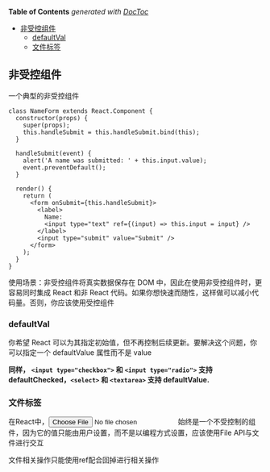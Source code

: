 <!-- START doctoc generated TOC please keep comment here to allow auto update -->
<!-- DON'T EDIT THIS SECTION, INSTEAD RE-RUN doctoc TO UPDATE -->
**Table of Contents**  *generated with [DocToc](https://github.com/thlorenz/doctoc)*

- [非受控组件](#%E9%9D%9E%E5%8F%97%E6%8E%A7%E7%BB%84%E4%BB%B6)
  - [defaultVal](#defaultval)
  - [文件标签](#%E6%96%87%E4%BB%B6%E6%A0%87%E7%AD%BE)

<!-- END doctoc generated TOC please keep comment here to allow auto update -->

## 非受控组件

一个典型的非受控组件

	class NameForm extends React.Component {
	  constructor(props) {
	    super(props);
	    this.handleSubmit = this.handleSubmit.bind(this);
	  }
	
	  handleSubmit(event) {
	    alert('A name was submitted: ' + this.input.value);
	    event.preventDefault();
	  }
	
	  render() {
	    return (
	      <form onSubmit={this.handleSubmit}>
	        <label>
	          Name:
	          <input type="text" ref={(input) => this.input = input} />
	        </label>
	        <input type="submit" value="Submit" />
	      </form>
	    );
	  }
	}

使用场景：非受控组件将真实数据保存在 DOM 中，因此在使用非受控组件时，更容易同时集成 React 和非 React 代码。如果你想快速而随性，这样做可以减小代码量。否则，你应该使用受控组件

### defaultVal

你希望 React 可以为其指定初始值，但不再控制后续更新。要解决这个问题，你可以指定一个 defaultValue 属性而不是 value

**同样， ` <input type="checkbox"> `  和 `<input type="radio">` 支持 defaultChecked，`<select>` 和 `<textarea>` 支持 defaultValue.**

### 文件标签

在React中，<input type="file" /> 始终是一个不受控制的组件，因为它的值只能由用户设置，而不是以编程方式设置，应该使用File API与文件进行交互

文件相关操作只能使用ref配合回掉进行相关操作






















